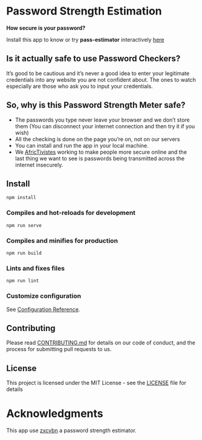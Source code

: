# Password Strength Estimation

**How secure is your password?**

Install this app to know or try **pass-estimator** interactively [here](https://jolly-badge.surge.sh)


## Is it actually safe to use Password Checkers?

It’s good to be cautious and it’s never a good idea to enter your legitimate credentials into any website you are not confident about. The ones to watch especially are those who ask you to input your credentials.

## So, why is this Password Strength Meter safe?

* The passwords you type never leave your browser and we don’t store them (You can disconnect your internet connection and then try it if you wish)
* All the checking is done on the page you’re on, not on our servers
* You can install and run the app in your local machine.
* We [AfricTivistes](https://github.com/orgs/AfricTivistes/) working to make people more secure online and the last thing we want to see is passwords being transmitted across the internet insecurely.

## Install
```
npm install
```

### Compiles and hot-reloads for development
```
npm run serve
```

### Compiles and minifies for production
```
npm run build
```

### Lints and fixes files
```
npm run lint
```

### Customize configuration
See [Configuration Reference](https://cli.vuejs.org/config/).

## Contributing

Please read [CONTRIBUTING.md](CONTRIBUTING.md) for details on our code of conduct, and the process for submitting pull requests to us.

## License

This project is licensed under the MIT License - see the [LICENSE](LICENSE) file for details

# Acknowledgments

This app use [zxcvbn](https://github.com/dropbox/zxcvbn) a password strength estimator.
